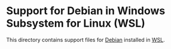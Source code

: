 # Support for Debian in Windows Subsystem for Linux (WSL)

This directory contains support files for [Debian][] installed in [WSL][].

[Debian]: https://blogs.msdn.microsoft.com/commandline/2018/03/06/debian-gnulinux-for-wsl-now-available-in-the-windows-store/
[WSL]: https://docs.microsoft.com/en-us/windows/wsl/install-win10
